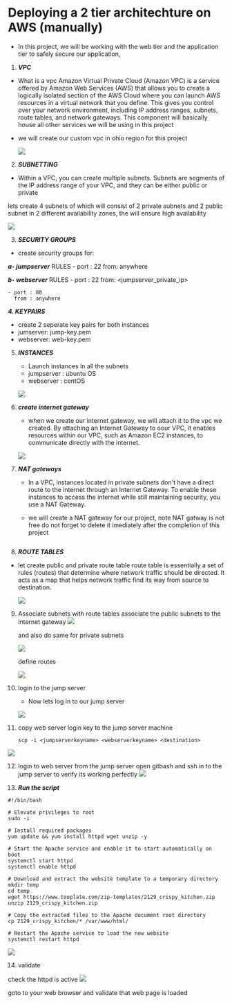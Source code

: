 
# Deploying a 2 tier architechture on AWS (manually)


* In this project, we will be working with the web tier and the application tier to safely secure 
 our application,

1. ***VPC***
  - What is a vpc
   Amazon Virtual Private Cloud (Amazon VPC) is a service offered by Amazon Web Services (AWS) that
   allows you to create a logically isolated section of the AWS Cloud where you can launch AWS
   resources in a virtual network that you define.
   This gives you control over your network environment, including IP address ranges,
   subnets, route tables, and network gateways.
   This component will basically house all other services we will be using in this project

   - we will create our custom vpc in ohio region for this project

     ![](https://github.com/baraqheart/HandsOn/blob/main/project_14/vpc.PNG)

2. ***SUBNETTING***

  - Within a VPC, you can create multiple subnets. Subnets are segments of the IP address
    range of your VPC, and they can be either public or private

   lets create 4 subnets of which will consist of 2 private subnets and
   2 public subnet in 2 different availability zones, the will ensure high availability 

   ![](https://github.com/baraqheart/HandsOn/blob/main/project_14/sub.PNG)


3. ***SECURITY GROUPS***
  - create security groups for:

   ***a- jumpserver***
   RULES
    - port : 22
      from: anywhere
            
   ***b- webserver***
   RULES
    - port : 22
      from: <jumpserver_private_ip>

    - port : 80
      from : anywhere
      
***4. KEYPAIRS***

   - create 2 seperate key pairs for both instances
   - jumserver: jump-key.pem
   - webserver: web-key.pem
5. ***INSTANCES***
  
   - Launch instances in all the subnets
   - jumpserver : ubuntu OS
   - webserver : centOS
  
    ![](https://github.com/baraqheart/HandsOn/blob/main/project_14/webserver.PNG)

6. ***create internet gateway***

   - when we create our internet gateway, we will attach it to the vpc we created.
     By attaching an Internet Gateway to oour VPC, it enables resources within our VPC,
     such as Amazon EC2 instances, to communicate directly with the internet.
    
    ![](https://github.com/baraqheart/HandsOn/blob/main/project_14/igw.PNG)

7. ***NAT gateways***

   -  In a VPC, instances located in private subnets don't have a direct route to
      the internet through an Internet Gateway. To enable these instances to access
      the internet while still maintaining security, you use a NAT Gateway.
   -  we will create a NAT gateway for our project, note NAT gatway is not free
      do not forget  to delete it imediately after the completion of this project
      
       ![]()

   
8. ***ROUTE TABLES***
  
  - let create public and private route table
     route table is essentially a set of rules (routes) that determine where network
     traffic should be directed. It acts as a map that helps network traffic find
     its way from source to destination. 

    ![](https://github.com/baraqheart/HandsOn/blob/main/project_14/a.PNG)



9. Associate subnets with route tables
    associate the public subnets to the internet gateway 
    ![](https://github.com/baraqheart/HandsOn/blob/main/project_14/Capture.PNG)

    and also do same for private subnets

    ![](https://github.com/baraqheart/HandsOn/blob/main/project_14/Capture.PNG)

    define routes 

   ![](https://github.com/baraqheart/HandsOn/blob/main/project_14/routes.PNG)

10. login to the jump server

    - Now lets log in to our jump server

    ![](https://github.com/baraqheart/HandsOn/blob/main/project_14/jumplogin.PNG)

11. copy web server login key to the jump server machine

    ```
    scp -i <jumpserverkeyname> <webserverkeyname> <destination>
    ```
   ![](https://github.com/baraqheart/HandsOn/blob/main/project_14/scp.PNG)

12. login to web server from the jump server
    open gitbash and ssh in to the jump server to verify its working
    perfectly
    ![](https://github.com/baraqheart/HandsOn/blob/main/project_14/weblogin.PNG)

13. ***Run the script***

```
#!/bin/bash

# Elevate privileges to root
sudo -i

# Install required packages
yum update && yum install httpd wget unzip -y

# Start the Apache service and enable it to start automatically on boot
systemctl start httpd
systemctl enable httpd

# Download and extract the website template to a temporary directory
mkdir temp
cd temp
wget https://www.tooplate.com/zip-templates/2129_crispy_kitchen.zip
unzip 2129_crispy_kitchen.zip

# Copy the extracted files to the Apache document root directory
cp 2129_crispy_kitchen/* /var/www/html/

# Restart the Apache service to load the new website
systemctl restart httpd
```

![](https://github.com/baraqheart/HandsOn/blob/main/project_14/httpd.PNG)

14. validate

check the httpd is active
![](https://github.com/baraqheart/HandsOn/blob/main/project_14/active.PNG)

goto to your web browser and validate that web page is loaded


